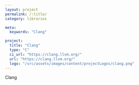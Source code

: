 ```yaml
---
layout: project
permalink: /:title/
category: libraries

meta:
  keywords: "Clang"

project:
  title: "Clang"
  type: "C"
  ci_url: "https://clang.llvm.org/"
  url: "https://clang.llvm.org/"
  logo: "/src/assets/images/content/projectLogos/clang.png"
---
```


<p>Clang</p>
